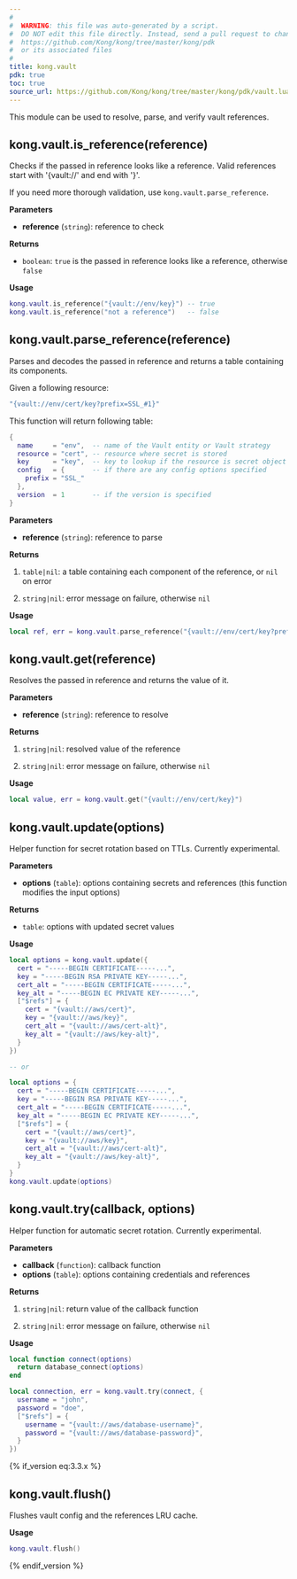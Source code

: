 ```yaml
---
#
#  WARNING: this file was auto-generated by a script.
#  DO NOT edit this file directly. Instead, send a pull request to change
#  https://github.com/Kong/kong/tree/master/kong/pdk
#  or its associated files
#
title: kong.vault
pdk: true
toc: true
source_url: https://github.com/Kong/kong/tree/master/kong/pdk/vault.lua
---
```

<!-- vale off -->
This module can be used to resolve, parse, and verify vault references.


## kong.vault.is_reference(reference)

Checks if the passed in reference looks like a reference.
 Valid references start with '{vault://' and end with '}'.

 If you need more thorough validation,
 use `kong.vault.parse_reference`.


**Parameters**

* **reference** (`string`):  reference to check

**Returns**

* `boolean`:  `true` is the passed in reference looks like a reference, otherwise `false`


**Usage**

``` lua
kong.vault.is_reference("{vault://env/key}") -- true
kong.vault.is_reference("not a reference")   -- false
```



## kong.vault.parse_reference(reference)

Parses and decodes the passed in reference and returns a table
 containing its components.

 Given a following resource:
 ```lua
 "{vault://env/cert/key?prefix=SSL_#1}"
 ```

 This function will return following table:

 ```lua
 {
   name     = "env",  -- name of the Vault entity or Vault strategy
   resource = "cert", -- resource where secret is stored
   key      = "key",  -- key to lookup if the resource is secret object
   config   = {       -- if there are any config options specified
     prefix = "SSL_"
   },
   version  = 1       -- if the version is specified
 }
 ```


**Parameters**

* **reference** (`string`):  reference to parse

**Returns**

1.  `table|nil`:  a table containing each component of the reference, or `nil` on error

1.  `string|nil`:  error message on failure, otherwise `nil`


**Usage**

``` lua
local ref, err = kong.vault.parse_reference("{vault://env/cert/key?prefix=SSL_#1}") -- table
```



## kong.vault.get(reference)

Resolves the passed in reference and returns the value of it.

**Parameters**

* **reference** (`string`):   reference to resolve

**Returns**

1.  `string|nil`:  resolved value of the reference

1.  `string|nil`:  error message on failure, otherwise `nil`


**Usage**

``` lua
local value, err = kong.vault.get("{vault://env/cert/key}")
```



## kong.vault.update(options)

Helper function for secret rotation based on TTLs.  Currently experimental.


**Parameters**

* **options** (`table`):  options containing secrets and references (this function modifies the input options)

**Returns**

* `table`:  options with updated secret values


**Usage**

``` lua
local options = kong.vault.update({
  cert = "-----BEGIN CERTIFICATE-----...",
  key = "-----BEGIN RSA PRIVATE KEY-----...",
  cert_alt = "-----BEGIN CERTIFICATE-----...",
  key_alt = "-----BEGIN EC PRIVATE KEY-----...",
  ["$refs"] = {
    cert = "{vault://aws/cert}",
    key = "{vault://aws/key}",
    cert_alt = "{vault://aws/cert-alt}",
    key_alt = "{vault://aws/key-alt}",
  }
})

-- or

local options = {
  cert = "-----BEGIN CERTIFICATE-----...",
  key = "-----BEGIN RSA PRIVATE KEY-----...",
  cert_alt = "-----BEGIN CERTIFICATE-----...",
  key_alt = "-----BEGIN EC PRIVATE KEY-----...",
  ["$refs"] = {
    cert = "{vault://aws/cert}",
    key = "{vault://aws/key}",
    cert_alt = "{vault://aws/cert-alt}",
    key_alt = "{vault://aws/key-alt}",
  }
}
kong.vault.update(options)
```



## kong.vault.try(callback, options)

Helper function for automatic secret rotation.  Currently experimental.


**Parameters**

* **callback** (`function`):  callback function
* **options** (`table`):  options containing credentials and references

**Returns**

1.  `string|nil`:  return value of the callback function

1.  `string|nil`:  error message on failure, otherwise `nil`


**Usage**

``` lua
local function connect(options)
  return database_connect(options)
end

local connection, err = kong.vault.try(connect, {
  username = "john",
  password = "doe",
  ["$refs"] = {
    username = "{vault://aws/database-username}",
    password = "{vault://aws/database-password}",
  }
})
```



{% if_version eq:3.3.x %}
## kong.vault.flush()

Flushes vault config and the references LRU cache.

**Usage**

``` lua
kong.vault.flush()
```
{% endif_version %}

